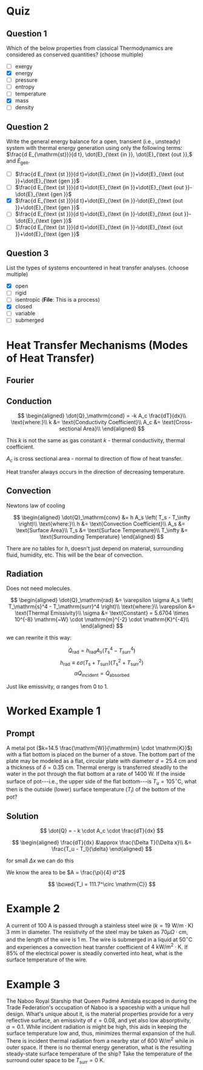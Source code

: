 # Quiz

## Question 1

Which of the below properties from classical Thermodynamics are considered as
conserved quantities? (choose multiple)

- [ ] exergy
- [x] energy
- [ ] pressure
- [ ] entropy
- [ ] temperature
- [x] mass
- [ ] density

## Question 2

Write the general energy balance for a open, transient (i.e., unsteady) system with thermal energy generation using only the following terms: $\frac{d E_{\mathrm{st}}}{d t}, \dot{E}_{\text {in }}, \dot{E}_{\text {out }},$ and $\dot{E}_{\text {gen}}$.

- [ ] $\frac{d E_{\text {st }}}{d t}=\dot{E}_{\text {in }}+\dot{E}_{\text {out }}+\dot{E}_{\text {gen }}$ 
- [ ] $\frac{d E_{\text {st }}}{d t}=\dot{E}_{\text {in }}+\dot{E}_{\text {out }}-\dot{E}_{\text {gen }}$ 
- [x] $\frac{d E_{\text {st }}}{d t}+\dot{E}_{\text {in }}-\dot{E}_{\text {out }}+\dot{E}_{\text {gen }}$ 
- [ ] $\frac{d E_{\text {st }}}{d t}=\dot{E}_{\text {in }}-\dot{E}_{\text {out }}-\dot{E}_{\text {gen }}$ 
- [ ] $\frac{d E_{\text {st }}}{d t}=\dot{E}_{\text {in }}-\dot{E}_{\text {out }}+\dot{E}_{\text {gen }}$

## Question 3

List the types of systems encountered in heat transfer analyses. (choose multiple)

- [x] open
- [ ] rigid
- [ ] isentropic (**File**: This is a process)
- [x] closed
- [ ] variable
- [ ] submerged

# Heat Transfer Mechanisms (Modes of Heat Transfer)

## Fourier

## Conduction

$$
\begin{aligned}
    \dot{Q}_\mathrm{cond} = -k A_c \frac{dT}{dx}\\
    \text{where:}\\
    k &= \text{Conductivity Coefficient}\\
    A_c &= \text{Cross-sectional Area}\\
\end{aligned}
$$

This $k$ is not the same as gas constant $k$ - thermal conductivity, thermal coefficient.

$A_c$ is cross sectional area - normal to direction of flow of heat transfer.

Heat transfer always occurs in the direction of decreasing temperature.

## Convection 

Newtons law of cooling

$$
\begin{aligned}
    \dot{Q}_\mathrm{conv} &= h A_s \left( T_s - T_\infty \right)\\
    \text{where:}\\
    h &= \text{Convection Coefficient}\\
    A_s &= \text{Surface Area}\\
    T_s &= \text{Surface Temperature}\\
    T_\infty &= \text{Surrounding Temperature}
\end{aligned}
$$

There are no tables for $h$, doesn't just depend on material, surrounding fluid, humidity, etc.
This will be the bear of convection.

## Radiation

Does not need molecules.

$$
\begin{aligned}
    \dot{Q}_\mathrm{rad} &= \varepsilon \sigma A_s \left( T_\mathrm{s}^4 - T_\mathrm{surr}^4 \right)\\
    \text{where:}\\
    \varepsilon &= \text{Thermal Emissivity}\\
    \sigma &= \text{Constant} = 5.6704 \times 10^{-8} \mathrm{~W} \cdot \mathrm{m}^{-2} \cdot \mathrm{K}^{-4}\\
\end{aligned}
$$

we can rewrite it this way:

$$
\dot{Q}_\mathrm{rad} = h_\text{rad} A_s \left( T_\mathrm{s}^4 - T_\mathrm{surr}^4 \right)
$$
$$
h_\text{rad} \equiv \varepsilon \sigma \left( T_\mathrm{s} + T_\mathrm{surr} \right) \left( T_\mathrm{s}^2 + T_\mathrm{surr}^2 \right)
$$
$$
\alpha \dot{Q}_\mathrm{incident} = \dot{Q}_\mathrm{absorbed}
$$

Just like emissivity, $\alpha$ ranges from 0 to 1.

# Worked Example 1

## Prompt

A metal pot ($k=14.5 \frac{\mathrm{W}}{\mathrm{m} \cdot \mathrm{K}}$) with a flat bottom is placed on the burner of a stove.
The bottom part of the plate may be modeled as a flat, circular plate with diameter $d=25.4 \mathrm{~cm}$ and a thickness of $\delta=0.35 \mathrm{~cm}$.
Thermal energy is transferred steadily to the water in the pot through the flat bottom at a rate of $1400 \mathrm{~W}$.
If the inside surface of pot---i.e., the upper side of the flat bottom---is $T_{u}=105^{\circ} \mathrm{C},$ what then is the outside (lower) surface temperature $\left(T_{l}\right)$ of the bottom of the pot?

## Solution

$$
\dot{Q} = - k \cdot A_c \cdot \frac{dT}{dx}
$$

$$
\begin{aligned}
    \frac{dT}{dx} &\approx \frac{\Delta T}{\Delta x}\\
    &= \frac{T_u - T_l}{\delta}
\end{aligned}
$$

for small $\Delta x$ we can do this

We know the area to be $A = \frac{\pi}{4} d^2$

$$
\boxed{T_l = 111.7^\circ \mathrm{C}}
$$

# Example 2

A current of $100 \mathrm{~A}$ is passed through a stainless steel wire ($k=19 \mathrm{~W} / \mathrm{m} \cdot \mathrm{K}$) $3 \mathrm{~mm}$ in diameter.
The resistivity of the steel may be taken as $70 \mu \Omega \cdot \mathrm{cm},$ and the length of the wire is $1 \mathrm{~m}$.
The wire is submerged in a liquid at $50^{\circ} \mathrm{C}$ and experiences a convection heat transfer coefficient of $4 \mathrm{~kW} / \mathrm{m}^{2} \cdot \mathrm{K}$.
If $85 \%$ of the electrical power is steadily converted into heat, what is the surface temperature of the wire.

# Example 3

The Naboo Royal Starship that Queen Padmé Amidala escaped in during the Trade Federation's occupation of Naboo is a spaceship with a unique hull design.
What's unique about it, is the material properties provide for a very reflective surface, an emissivity of $\varepsilon=0.08$, and yet also low absorptivity, $\alpha=0.1$.
While incident radiation is might be high, this aids in keeping the surface temperature low and, thus, minimizes thermal expansion of the hull.
There is incident thermal radiation from a nearby star of $600 \mathrm{~W} / \mathrm{m}^{2}$ while in outer space.
If there is no thermal energy generation, what is the resulting steady-state surface temperature of the ship? Take the temperature of the surround outer space to be $T_{\text{surr}} = 0 \mathrm{~K}$.

